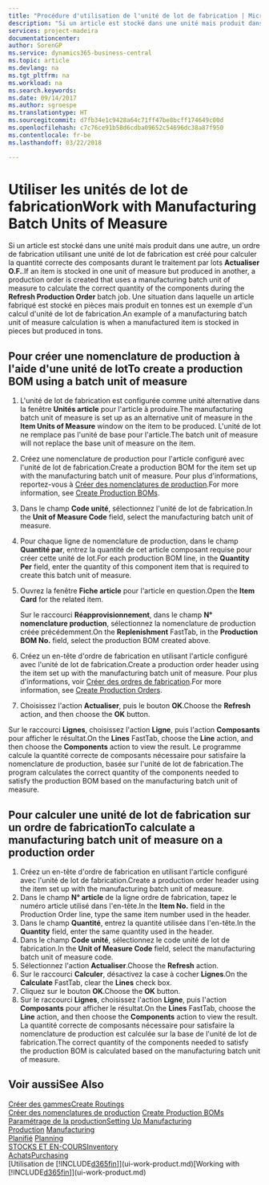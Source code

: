 ```yaml
---
title: "Procédure d'utilisation de l'unité de lot de fabrication | Microsoft Docs"
description: "Si un article est stocké dans une unité mais produit dans une autre, l'ordre de fabrication doit utiliser une unité de lot de fabrication pour calculer la quantité correcte des composants. Une situation dans laquelle un article fabriqué est stocké en pièces mais produit en tonnes est un exemple d'un calcul d'unité de lot de fabrication."
services: project-madeira
documentationcenter: 
author: SorenGP
ms.service: dynamics365-business-central
ms.topic: article
ms.devlang: na
ms.tgt_pltfrm: na
ms.workload: na
ms.search.keywords: 
ms.date: 09/14/2017
ms.author: sgroespe
ms.translationtype: HT
ms.sourcegitcommit: d7fb34e1c9428a64c71ff47be8bcff174649c00d
ms.openlocfilehash: c7c76ce91b58d6cdba09652c54696dc38a87f950
ms.contentlocale: fr-be
ms.lasthandoff: 03/22/2018

---
```

# <a name="work-with-manufacturing-batch-units-of-measure"></a><span data-ttu-id="84093-104">Utiliser les unités de lot de fabrication</span><span class="sxs-lookup"><span data-stu-id="84093-104">Work with Manufacturing Batch Units of Measure</span></span>
<span data-ttu-id="84093-105">Si un article est stocké dans une unité mais produit dans une autre, un ordre de fabrication utilisant une unité de lot de fabrication est créé pour calculer la quantité correcte des composants durant le traitement par lots **Actualiser O.F.**.</span><span class="sxs-lookup"><span data-stu-id="84093-105">If an item is stocked in one unit of measure but produced in another, a production order is created that uses a manufacturing batch unit of measure to calculate the correct quantity of the components during the **Refresh Production Order** batch job.</span></span> <span data-ttu-id="84093-106">Une situation dans laquelle un article fabriqué est stocké en pièces mais produit en tonnes est un exemple d'un calcul d'unité de lot de fabrication.</span><span class="sxs-lookup"><span data-stu-id="84093-106">An example of a manufacturing batch unit of measure calculation is when a manufactured item is stocked in pieces but produced in tons.</span></span>  

## <a name="to-create-a-production-bom-using-a-batch-unit-of-measure"></a><span data-ttu-id="84093-107">Pour créer une nomenclature de production à l'aide d'une unité de lot</span><span class="sxs-lookup"><span data-stu-id="84093-107">To create a production BOM using a batch unit of measure</span></span>  
1.  <span data-ttu-id="84093-108">L'unité de lot de fabrication est configurée comme unité alternative dans la fenêtre **Unités article** pour l'article à produire.</span><span class="sxs-lookup"><span data-stu-id="84093-108">The manufacturing batch unit of measure is set up as an alternative unit of measure in the **Item Units of Measure** window on the item to be produced.</span></span> <span data-ttu-id="84093-109">L'unité de lot ne remplace pas l'unité de base pour l'article.</span><span class="sxs-lookup"><span data-stu-id="84093-109">The batch unit of measure will not replace the base unit of measure on the item.</span></span>  
2.  <span data-ttu-id="84093-110">Créez une nomenclature de production pour l'article configuré avec l'unité de lot de fabrication.</span><span class="sxs-lookup"><span data-stu-id="84093-110">Create a production BOM for the item set up with the manufacturing batch unit of measure.</span></span> <span data-ttu-id="84093-111">Pour plus d'informations, reportez-vous à [Créer des nomenclatures de production](production-how-to-create-production-boms.md).</span><span class="sxs-lookup"><span data-stu-id="84093-111">For more information, see [Create Production BOMs](production-how-to-create-production-boms.md).</span></span>  
3.  <span data-ttu-id="84093-112">Dans le champ **Code unité**, sélectionnez l'unité de lot de fabrication.</span><span class="sxs-lookup"><span data-stu-id="84093-112">In the **Unit of Measure Code** field, select the manufacturing batch unit of measure.</span></span>  
4.  <span data-ttu-id="84093-113">Pour chaque ligne de nomenclature de production, dans le champ **Quantité par**, entrez la quantité de cet article composant requise pour créer cette unité de lot.</span><span class="sxs-lookup"><span data-stu-id="84093-113">For each production BOM line, in the **Quantity Per** field, enter the quantity of this component item that is required to create this batch unit of measure.</span></span>  
5.  <span data-ttu-id="84093-114">Ouvrez la fenêtre **Fiche article** pour l'article en question.</span><span class="sxs-lookup"><span data-stu-id="84093-114">Open the **Item Card** for the related item.</span></span>  

    <span data-ttu-id="84093-115">Sur le raccourci **Réapprovisionnement**, dans le champ **N° nomenclature production**, sélectionnez la nomenclature de production créée précédemment.</span><span class="sxs-lookup"><span data-stu-id="84093-115">On the **Replenishment** FastTab, in the **Production BOM No.** field, select the production BOM created above.</span></span>  
6.  <span data-ttu-id="84093-116">Créez un en-tête d'ordre de fabrication en utilisant l'article configuré avec l'unité de lot de fabrication.</span><span class="sxs-lookup"><span data-stu-id="84093-116">Create a production order header using the item set up with the manufacturing batch unit of measure.</span></span> <span data-ttu-id="84093-117">Pour plus d'informations, voir [Créer des ordres de fabrication](production-how-to-create-production-orders.md).</span><span class="sxs-lookup"><span data-stu-id="84093-117">For more information, see [Create Production Orders](production-how-to-create-production-orders.md).</span></span>  
7.  <span data-ttu-id="84093-118">Choisissez l'action **Actualiser**, puis le bouton **OK**.</span><span class="sxs-lookup"><span data-stu-id="84093-118">Choose the **Refresh** action, and then choose  the **OK** button.</span></span>  

<span data-ttu-id="84093-119">Sur le raccourci **Lignes**, choisissez l'action **Ligne**, puis l'action **Composants** pour afficher le résultat.</span><span class="sxs-lookup"><span data-stu-id="84093-119">On the **Lines** FastTab, choose the **Line** action, and then choose the **Components** action to view the result.</span></span> <span data-ttu-id="84093-120">Le programme calcule la quantité correcte de composants nécessaire pour satisfaire la nomenclature de production, basée sur l'unité de lot de fabrication.</span><span class="sxs-lookup"><span data-stu-id="84093-120">The program calculates the correct quantity of the components needed to satisfy the production BOM based on the manufacturing batch unit of measure.</span></span>  

## <a name="to-calculate-a-manufacturing-batch-unit-of-measure-on-a-production-order"></a><span data-ttu-id="84093-121">Pour calculer une unité de lot de fabrication sur un ordre de fabrication</span><span class="sxs-lookup"><span data-stu-id="84093-121">To calculate a manufacturing batch unit of measure on a production order</span></span>  
1.  <span data-ttu-id="84093-122">Créez un en-tête d'ordre de fabrication en utilisant l'article configuré avec l'unité de lot de fabrication.</span><span class="sxs-lookup"><span data-stu-id="84093-122">Create a production order header using the item set up with the manufacturing batch unit of measure.</span></span>  
2.  <span data-ttu-id="84093-123">Dans le champ **N° article** de la ligne ordre de fabrication, tapez le numéro article utilisé dans l'en-tête.</span><span class="sxs-lookup"><span data-stu-id="84093-123">In the **Item No.** field in the Production Order line, type the same item number used in the header.</span></span>  
3.  <span data-ttu-id="84093-124">Dans le champ **Quantité**, entrez la quantité utilisée dans l'en-tête.</span><span class="sxs-lookup"><span data-stu-id="84093-124">In the **Quantity** field, enter the same quantity used in the header.</span></span>  
4.  <span data-ttu-id="84093-125">Dans le champ **Code unité**, sélectionnez le code unité de lot de fabrication.</span><span class="sxs-lookup"><span data-stu-id="84093-125">In the **Unit of Measure Code** field, select the manufacturing batch unit of measure code.</span></span>  
5.  <span data-ttu-id="84093-126">Sélectionnez l'action **Actualiser**.</span><span class="sxs-lookup"><span data-stu-id="84093-126">Choose the **Refresh** action.</span></span>
6.  <span data-ttu-id="84093-127">Sur le raccourci **Calculer**, désactivez la case à cocher **Lignes**.</span><span class="sxs-lookup"><span data-stu-id="84093-127">On the **Calculate** FastTab, clear the **Lines** check box.</span></span>  
7.  <span data-ttu-id="84093-128">Cliquez sur le bouton **OK**.</span><span class="sxs-lookup"><span data-stu-id="84093-128">Choose the **OK** button.</span></span>  
8.  <span data-ttu-id="84093-129">Sur le raccourci **Lignes**, choisissez l'action **Ligne**, puis l'action **Composants** pour afficher le résultat.</span><span class="sxs-lookup"><span data-stu-id="84093-129">On the **Lines** FastTab, choose the **Line** action, and then choose the **Components** action to view the result.</span></span> <span data-ttu-id="84093-130">La quantité correcte de composants nécessaire pour satisfaire la nomenclature de production est calculée sur la base de l'unité de lot de fabrication.</span><span class="sxs-lookup"><span data-stu-id="84093-130">The correct quantity of the components needed to satisfy the production BOM is calculated based on the manufacturing batch unit of measure.</span></span>  

## <a name="see-also"></a><span data-ttu-id="84093-131">Voir aussi</span><span class="sxs-lookup"><span data-stu-id="84093-131">See Also</span></span>  
[<span data-ttu-id="84093-132">Créer des gammes</span><span class="sxs-lookup"><span data-stu-id="84093-132">Create Routings</span></span>](production-how-to-create-routings.md)  
<span data-ttu-id="84093-133">[Créer des nomenclatures de production](production-how-to-create-production-boms.md)   </span><span class="sxs-lookup"><span data-stu-id="84093-133">[Create Production BOMs](production-how-to-create-production-boms.md)   </span></span>  
[<span data-ttu-id="84093-134">Paramétrage de la production</span><span class="sxs-lookup"><span data-stu-id="84093-134">Setting Up Manufacturing</span></span>](production-configure-production-processes.md)  
<span data-ttu-id="84093-135">[Production](production-manage-manufacturing.md)  </span><span class="sxs-lookup"><span data-stu-id="84093-135">[Manufacturing](production-manage-manufacturing.md)  </span></span>  
<span data-ttu-id="84093-136">[Planifié](production-planning.md) </span><span class="sxs-lookup"><span data-stu-id="84093-136">[Planning](production-planning.md) </span></span>  
[<span data-ttu-id="84093-137">STOCKS ET EN-COURS</span><span class="sxs-lookup"><span data-stu-id="84093-137">Inventory</span></span>](inventory-manage-inventory.md)  
[<span data-ttu-id="84093-138">Achats</span><span class="sxs-lookup"><span data-stu-id="84093-138">Purchasing</span></span>](purchasing-manage-purchasing.md)  
<span data-ttu-id="84093-139">[Utilisation de [!INCLUDE[d365fin](includes/d365fin_md.md)]](ui-work-product.md)</span><span class="sxs-lookup"><span data-stu-id="84093-139">[Working with [!INCLUDE[d365fin](includes/d365fin_md.md)]](ui-work-product.md)</span></span>  

